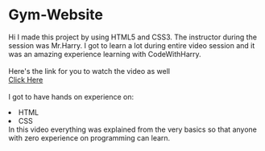# Gym-Website
Hi I made this project by using HTML5 and CSS3.
The instructor during the session was Mr.Harry. I got to
learn a lot during entire video session and it was an amazing experience learning with CodeWithHarry.
<br><br>Here's the link for you to watch the video as well<br>
<a href="https://www.youtube.com/watch?v=Sj5NX_br5WY&list=PLu0W_9lII9agiCUZYRsvtGTXdxkzPyItg&index=26">Click Here</a>
<br><br>I got to have hands on experience on:
<li>HTML
<li>CSS
<br>In this video everything was explained from the very basics so that
anyone with zero experience on programming can learn.

